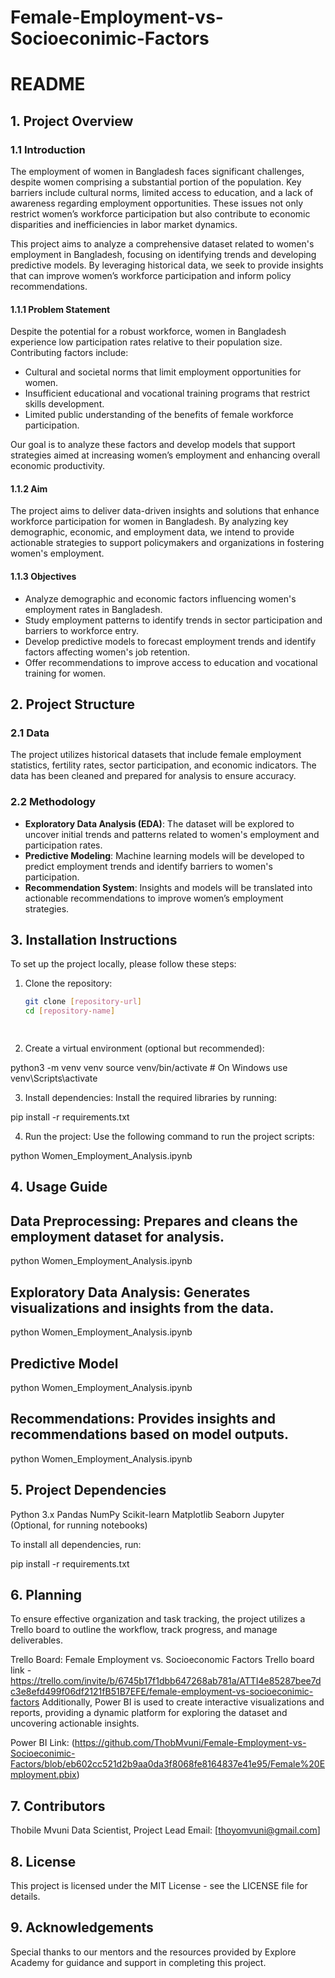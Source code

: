 # Female-Employment-vs-Socioeconimic-Factors

# README

## 1. Project Overview

### 1.1 Introduction
The employment of women in Bangladesh faces significant challenges, despite women comprising a substantial portion of the population. Key barriers include cultural norms, limited access to education, and a lack of awareness regarding employment opportunities. These issues not only restrict women’s workforce participation but also contribute to economic disparities and inefficiencies in labor market dynamics.

This project aims to analyze a comprehensive dataset related to women's employment in Bangladesh, focusing on identifying trends and developing predictive models. By leveraging historical data, we seek to provide insights that can improve women’s workforce participation and inform policy recommendations.

#### 1.1.1 Problem Statement
Despite the potential for a robust workforce, women in Bangladesh experience low participation rates relative to their population size. Contributing factors include:

- Cultural and societal norms that limit employment opportunities for women.
- Insufficient educational and vocational training programs that restrict skills development.
- Limited public understanding of the benefits of female workforce participation.

Our goal is to analyze these factors and develop models that support strategies aimed at increasing women’s employment and enhancing overall economic productivity.

#### 1.1.2 Aim
The project aims to deliver data-driven insights and solutions that enhance workforce participation for women in Bangladesh. By analyzing key demographic, economic, and employment data, we intend to provide actionable strategies to support policymakers and organizations in fostering women's employment.

#### 1.1.3 Objectives
- Analyze demographic and economic factors influencing women's employment rates in Bangladesh.
- Study employment patterns to identify trends in sector participation and barriers to workforce entry.
- Develop predictive models to forecast employment trends and identify factors affecting women's job retention.
- Offer recommendations to improve access to education and vocational training for women.

## 2. Project Structure

### 2.1 Data
The project utilizes historical datasets that include female employment statistics, fertility rates, sector participation, and economic indicators. The data has been cleaned and prepared for analysis to ensure accuracy.

### 2.2 Methodology
- **Exploratory Data Analysis (EDA)**: The dataset will be explored to uncover initial trends and patterns related to women's employment and participation rates.
- **Predictive Modeling**: Machine learning models will be developed to predict employment trends and identify barriers to women's participation.
- **Recommendation System**: Insights and models will be translated into actionable recommendations to improve women’s employment strategies.

## 3. Installation Instructions
To set up the project locally, please follow these steps:

1. Clone the repository:
   ```bash
   git clone [repository-url]
   cd [repository-name]

 
2. Create a virtual environment (optional but recommended):

python3 -m venv venv
source venv/bin/activate  # On Windows use venv\Scripts\activate

3. Install dependencies: Install the required libraries by running:

pip install -r requirements.txt

 4. Run the project: Use the following command to run the project scripts:

python Women_Employment_Analysis.ipynb

## 4. Usage Guide

## Data Preprocessing: Prepares and cleans the employment dataset for analysis.

python Women_Employment_Analysis.ipynb

## Exploratory Data Analysis: Generates visualizations and insights from the data.

python Women_Employment_Analysis.ipynb

## Predictive Model

python Women_Employment_Analysis.ipynb

## Recommendations: Provides insights and recommendations based on model outputs.

python Women_Employment_Analysis.ipynb

## 5. Project Dependencies

Python 3.x
Pandas
NumPy
Scikit-learn
Matplotlib
Seaborn
Jupyter (Optional, for running notebooks)

To install all dependencies, run:

pip install -r requirements.txt

## 6. Planning
To ensure effective organization and task tracking, the project utilizes a Trello board to outline the workflow, track progress, and manage deliverables.

Trello Board: Female Employment vs. Socioeconomic Factors
Trello board link - https://trello.com/invite/b/6745b17f1dbb647268ab781a/ATTI4e85287bee7dc3e8efd499f06df2121fB51B7EFE/female-employment-vs-socioeconimic-factors
Additionally, Power BI is used to create interactive visualizations and reports, providing a dynamic platform for exploring the dataset and uncovering actionable insights.

Power BI Link: (https://github.com/ThobMvuni/Female-Employment-vs-Socioeconimic-Factors/blob/eb602cc521d2b9aa0da3f8068fe8164837e41e95/Female%20Employment.pbix)

## 7. Contributors

Thobile Mvuni
Data Scientist, Project Lead
Email: [thoyomvuni@gmail.com]

## 8. License

This project is licensed under the MIT License - see the LICENSE file for details.

## 9. Acknowledgements
Special thanks to our mentors and the resources provided by Explore Academy for guidance and support in completing this project.


